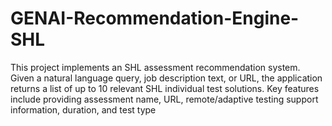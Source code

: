 # GENAI-Recommendation-Engine-SHL
This project implements an SHL assessment recommendation system. Given a natural language query, job description text, or URL, the application returns a list of up to 10 relevant SHL individual test solutions. Key features include providing assessment name, URL, remote/adaptive testing support information, duration, and test type
